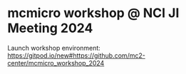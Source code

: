 # mcmicro workshop @ NCI JI Meeting 2024

Launch workshop environment: https://gitpod.io/new#https://github.com/mc2-center/mcmicro_workshop_2024
